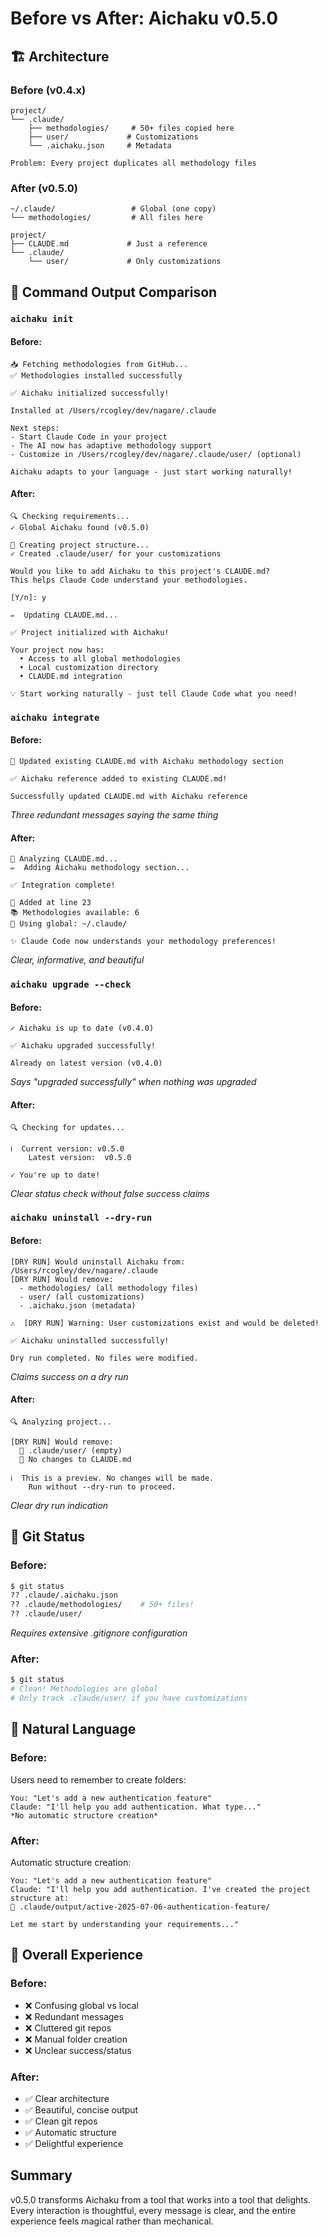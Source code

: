 # Before vs After: Aichaku v0.5.0

## 🏗️ Architecture

### Before (v0.4.x)

```
project/
└── .claude/
    ├── methodologies/     # 50+ files copied here
    ├── user/             # Customizations
    └── .aichaku.json     # Metadata

Problem: Every project duplicates all methodology files
```

### After (v0.5.0)

```
~/.claude/                 # Global (one copy)
└── methodologies/         # All files here

project/
├── CLAUDE.md             # Just a reference
└── .claude/
    └── user/             # Only customizations
```

## 💬 Command Output Comparison

### `aichaku init`

#### Before:

```
📥 Fetching methodologies from GitHub...
✅ Methodologies installed successfully

✅ Aichaku initialized successfully!

Installed at /Users/rcogley/dev/nagare/.claude

Next steps:
- Start Claude Code in your project
- The AI now has adaptive methodology support
- Customize in /Users/rcogley/dev/nagare/.claude/user/ (optional)

Aichaku adapts to your language - just start working naturally!
```

#### After:

```
🔍 Checking requirements...
✓ Global Aichaku found (v0.5.0)

📁 Creating project structure...
✓ Created .claude/user/ for your customizations

Would you like to add Aichaku to this project's CLAUDE.md?
This helps Claude Code understand your methodologies.

[Y/n]: y

✏️  Updating CLAUDE.md...

✅ Project initialized with Aichaku!

Your project now has:
  • Access to all global methodologies
  • Local customization directory
  • CLAUDE.md integration

💡 Start working naturally - just tell Claude Code what you need!
```

### `aichaku integrate`

#### Before:

```
📝 Updated existing CLAUDE.md with Aichaku methodology section

✅ Aichaku reference added to existing CLAUDE.md!

Successfully updated CLAUDE.md with Aichaku reference
```

_Three redundant messages saying the same thing_

#### After:

```
📄 Analyzing CLAUDE.md...
✏️  Adding Aichaku methodology section...

✅ Integration complete!

📍 Added at line 23
📚 Methodologies available: 6
🔗 Using global: ~/.claude/

✨ Claude Code now understands your methodology preferences!
```

_Clear, informative, and beautiful_

### `aichaku upgrade --check`

#### Before:

```
✓ Aichaku is up to date (v0.4.0)

✅ Aichaku upgraded successfully!

Already on latest version (v0.4.0)
```

_Says "upgraded successfully" when nothing was upgraded_

#### After:

```
🔍 Checking for updates...

ℹ️  Current version: v0.5.0
    Latest version:  v0.5.0
    
✓ You're up to date!
```

_Clear status check without false success claims_

### `aichaku uninstall --dry-run`

#### Before:

```
[DRY RUN] Would uninstall Aichaku from: /Users/rcogley/dev/nagare/.claude
[DRY RUN] Would remove:
  - methodologies/ (all methodology files)
  - user/ (all customizations)
  - .aichaku.json (metadata)

⚠️  [DRY RUN] Warning: User customizations exist and would be deleted!

✅ Aichaku uninstalled successfully!

Dry run completed. No files were modified.
```

_Claims success on a dry run_

#### After:

```
🔍 Analyzing project...

[DRY RUN] Would remove:
  📁 .claude/user/ (empty)
  📝 No changes to CLAUDE.md

ℹ️  This is a preview. No changes will be made.
    Run without --dry-run to proceed.
```

_Clear dry run indication_

## 🎯 Git Status

### Before:

```bash
$ git status
?? .claude/.aichaku.json
?? .claude/methodologies/    # 50+ files!
?? .claude/user/
```

_Requires extensive .gitignore configuration_

### After:

```bash
$ git status
# Clean! Methodologies are global
# Only track .claude/user/ if you have customizations
```

## 🧠 Natural Language

### Before:

Users need to remember to create folders:

```
You: "Let's add a new authentication feature"
Claude: "I'll help you add authentication. What type..."
*No automatic structure creation*
```

### After:

Automatic structure creation:

```
You: "Let's add a new authentication feature"
Claude: "I'll help you add authentication. I've created the project structure at:
📁 .claude/output/active-2025-07-06-authentication-feature/

Let me start by understanding your requirements..."
```

## 🌟 Overall Experience

### Before:

- ❌ Confusing global vs local
- ❌ Redundant messages
- ❌ Cluttered git repos
- ❌ Manual folder creation
- ❌ Unclear success/status

### After:

- ✅ Clear architecture
- ✅ Beautiful, concise output
- ✅ Clean git repos
- ✅ Automatic structure
- ✅ Delightful experience

## Summary

v0.5.0 transforms Aichaku from a tool that works into a tool that delights.
Every interaction is thoughtful, every message is clear, and the entire
experience feels magical rather than mechanical.
